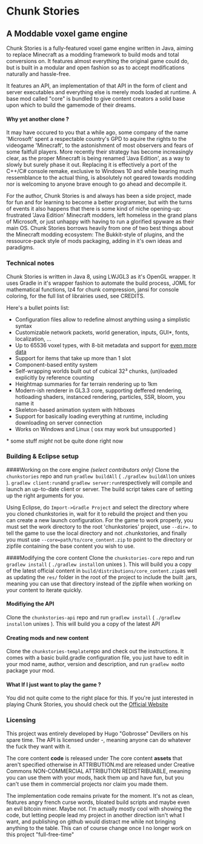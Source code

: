 # Chunk Stories
## A Moddable voxel game  engine

Chunk Stories is a fully-featured voxel game engine written in Java, aiming to replace Minecraft as a modding framework to build mods and total conversions on. It features almost everything the original game could do, but is built in a modular and open fashion so as to accept modifications naturally and hassle-free.

It features an API, an implementation of that API in the form of client and server executables and everything else is merely mods loaded at runtime. A base mod called "core" is bundled to give content creators a solid base upon which to build the gamemode of their dreams.

#### Why yet another clone ?

It may have occured to you that a while ago, some company of the name 'Microsoft' spent a respectable country's GPD to aquire the rights to the videogame 'Minecraft', to the astonishment of most observers and fears of some faitfull players. More recently their strategy has become increasingly clear, as the proper Minecraft is being renamed 'Java Edition', as a way to slowly but surely phase it out. Replacing it is effectively a port of the C++/C# console remake, exclusive to Windows 10 and while bearing much ressemblance to the actual thing, is absolutely not geared towards modding nor is welcoming to anyone brave enough to go ahead and decompile it.

For the author, Chunk Stories is and always has been a side project, made for fun and for learning to become a better programmer, but with the turns of events it also happens that there is some kind of niche opening-up: frustrated 'Java Edition' Minecraft modders, left homeless in the grand plans of Microsoft, or just unhappy with having to run a glorified spyware as their main OS. Chunk Stories borrows heavily from one of two best things about the Minecraft modding ecosystem: The Bukkit-style of plugins, and the ressource-pack style of mods packaging, adding in it's own ideas and paradigms.

### Technical notes

Chunk Stories is written in Java 8, using LWJGL3 as it's OpenGL wrapper. It uses Gradle in it's wrapper fashion to automate the build process, JOML for mathematical functions, lz4 for chunk compression, jansi for console coloring, for the full list of librairies used, see CREDITS.

Here's a bullet points list:

 * Configuration files allow to redefine almost anything using a simplistic syntax
 * Customizable network packets, world generation, inputs, GUI*, fonts, localization, ...
 * Up to 65536 voxel types, with 8-bit metadata and support for [even more data](http://chunkstories.xyz/wiki)
 * Support for items that take up more than 1 slot
 * Component-based entity system
 * Self-wrapping worlds built out of cubical 32³ chunks, (un)loaded explicitly by reference counting
 * Heightmap summaries for far terrain rendering up to 1km
 * Modern-ish renderer in GL3.3 core, supporting deffered rendering, hotloading shaders, instanced rendering, particles, SSR, bloom, you name it
 * Skeleton-based animation system with hitboxes
 * Support for basically loading everything at runtime, including downloading on server connection
 * Works on Windows and Linux ( osx may work but unsupported )

\* some stuff *might* not be quite done right now

### Building & Eclipse setup

####Working on the core engine *(select contributors only)*
Clone the `chunkstories` repo and run `gradlew buildAll` ( `./gradlew buildAll`on unixes ). 
`gradlew client:run`and `gradlew server:run`respectively will compile and launch an up-to-date client or server. The build script takes care of setting up the right arguments for you.

Using Eclipse, do `Import->Gradle Project` and select the directory where you cloned chunkstories in, wait for it to rebuild the project and then you can create a new launch configuration. For the game to work properly, you must set the work directory to the root 'chunkstories' project, use `--dir=.` to tell the game to use the local directory and not .chunkstories, and finally you must use `--core=path/to/core_content.zip` to point to the directory or zipfile containing the base content you wish to use.

####Modifying the core content
Clone the `chunkstories-core` repo and run `gradlew install` ( `./gradlew install`on unixes ). This will build you a copy of the latest official content in `build/distributions/core_content.zip`as well as updating the `res/` folder in the root of the project to include the built .jars, meaning you can use that directory instead of the zipfile when working on your content to iterate quickly.

#### Modifiying the API
Clone the `chunkstories-api` repo and run `gradlew install` ( `./gradlew install`on unixes ). This will build you a copy of the latest API

#### Creating mods and new content

Clone the `chunkstories-template`repo and check out the instructions. It comes with a basic build.gradle configuration file, you just have to edit in your mod name, author, version and description, and run `gradlew mod`to package your mod.

#### What If I just want to play the game ?

You did not quite come to the right place for this. If you're just interested in playing Chunk Stories, you should check out the [Official Website](https://chunkstories.xyz)

### Licensing

This project was entirely developed by Hugo "Gobrosse" Devillers on his spare time. The API is licensed under -, meaning anyone can do whatever the fuck they want with it. 

The core content **code** is released under
The core content **assets** that aren't specified otherwise in ATTRIBUTION.md are released under Creative Commons NON-COMMERCIAL ATTRIBUTION REDISTRIBUABLE, meaning you can use them with your mods, hack them up and have fun, but you can't use them in commercial projects nor claim you made them. 

The implementation code remains private for the moment. It's not as clean, features angry french curse words, bloated build scripts and maybe even an evil bitcoin miner. Maybe not. I'm actually mostly cool with showing the code, but letting people lead my project in another direction isn't what I want, and publishing on github would distract me while not bringing anything to the table. This can of course change once I no longer work on this project "full-free-time"
